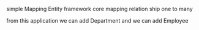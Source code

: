 simple Mapping Entity framework core 
mapping relation ship one to many 
<p>from this application we can add Department and we can add Employee</p>
